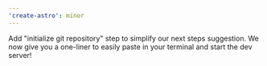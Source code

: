 ```yaml
---
'create-astro': minor
---
```


Add "initialize git repository" step to simplify our next steps suggestion. We now give you a one-liner to easily paste in your terminal and start the dev server!
